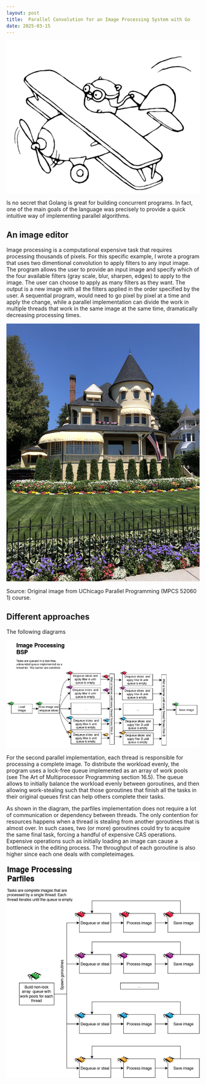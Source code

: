 ```yaml
---
layout: post
title:  Parallel Convolution for an Image Processing System with Go 
date: 2025-03-15
---
```


![golang-gopher](./images/flying_gopher.jpg)

Is no secret that Golang is great for building concurrent programs. In fact, one of the main goals of the language was precisely to provide a quick intuitive way of implementing parallel algorithms.

## An image editor 

Image processing is a computational expensive task that requires processing thousands of pixels. For this specific example, I wrote a program that uses two dimentional convolution to apply filters to any input image. The program allows the user to provide an input image and specify which of the four available filters (gray scale, blur, sharpen, edges) to apply to the image. The user can choose to apply as many filters as they want. The output is a new image with all the filters applied in the order specified by the user. A sequential program, would need to go pixel by pixel at a time and apply the change, while a parallel implementation can divide the work in multiple threads that work in the same image at the same time, dramatically decreasing processing times. 

![image input](./images/parallel_input.png)

Source: Original image from UChicago Parallel Programming (MPCS 52060 1) course. 

## Different approaches 
The following diagrams 

![Barrier implementation of a parallel image editor](./images/BSP_LinkedList.png)

For the second parallel implementation, each thread is responsible for processing a complete image. To distribute the workload evenly, the program uses a lock-free queue implemented as an array of work pools (see The Art of Multiprocessor Programming section 16.5). The queue allows to initially balance the workload evenly between goroutines, and then allowing work-stealing such that those goroutines that finish all the tasks in their original queues first can help others complete their tasks.

As shown in the diagram, the parfiles implementation does not require a lot of communication or dependency between threads. The only contention for resources happens when a thread is stealing from another goroutines that is almost over. In such cases, two (or more) goroutines could try to acquire the same final task, forcing a handful of expensive CAS operations. Expensive operations such as initially loading an image can cause a bottleneck in the editing process. The throughput of each goroutine is also higher since each one deals with completeimages.


![Parallel implementation of an image editor](./images/Parfiles.png)
